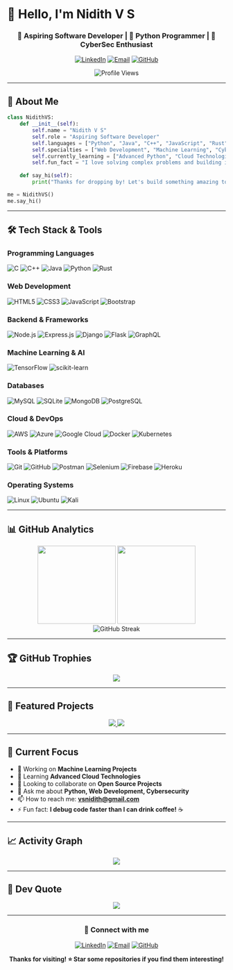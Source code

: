 # 👋 Hello, I'm Nidith V S

<div align="center">
  
  ### 🚀 Aspiring Software Developer | 🐍 Python Programmer | 🔐 CyberSec Enthusiast
  
  [![LinkedIn](https://img.shields.io/badge/LinkedIn-0077B5?style=for-the-badge&logo=linkedin&logoColor=white)](https://www.linkedin.com/in/nidith/)
  [![Email](https://img.shields.io/badge/Email-D14836?style=for-the-badge&logo=gmail&logoColor=white)](mailto:vsnidith@gmail.com)
  [![GitHub](https://img.shields.io/badge/GitHub-100000?style=for-the-badge&logo=github&logoColor=white)](https://github.com/0xfarben)
  
  ![Profile Views](https://komarev.com/ghpvc/?username=0xfarben&color=blueviolet&style=flat-square)
  
</div>

---

## 🎯 About Me

```python
class NidithVS:
    def __init__(self):
        self.name = "Nidith V S"
        self.role = "Aspiring Software Developer"
        self.languages = ["Python", "Java", "C++", "JavaScript", "Rust"]
        self.specialties = ["Web Development", "Machine Learning", "Cybersecurity"]
        self.currently_learning = ["Advanced Python", "Cloud Technologies", "DevOps"]
        self.fun_fact = "I love solving complex problems and building innovative solutions!"
    
    def say_hi(self):
        print("Thanks for dropping by! Let's build something amazing together!")

me = NidithVS()
me.say_hi()
```

---

## 🛠️ Tech Stack & Tools

### Programming Languages
![C](https://img.shields.io/badge/C-00599C?style=for-the-badge&logo=c&logoColor=white)
![C++](https://img.shields.io/badge/C%2B%2B-00599C?style=for-the-badge&logo=c%2B%2B&logoColor=white)
![Java](https://img.shields.io/badge/Java-ED8B00?style=for-the-badge&logo=java&logoColor=white)
![Python](https://img.shields.io/badge/Python-3776AB?style=for-the-badge&logo=python&logoColor=white)
![Rust](https://img.shields.io/badge/Rust-000000?style=for-the-badge&logo=rust&logoColor=white)

### Web Development
![HTML5](https://img.shields.io/badge/HTML5-E34F26?style=for-the-badge&logo=html5&logoColor=white)
![CSS3](https://img.shields.io/badge/CSS3-1572B6?style=for-the-badge&logo=css3&logoColor=white)
![JavaScript](https://img.shields.io/badge/JavaScript-F7DF1E?style=for-the-badge&logo=javascript&logoColor=black)
![Bootstrap](https://img.shields.io/badge/Bootstrap-563D7C?style=for-the-badge&logo=bootstrap&logoColor=white)

### Backend & Frameworks
![Node.js](https://img.shields.io/badge/Node.js-43853D?style=for-the-badge&logo=node.js&logoColor=white)
![Express.js](https://img.shields.io/badge/Express.js-404D59?style=for-the-badge)
![Django](https://img.shields.io/badge/Django-092E20?style=for-the-badge&logo=django&logoColor=white)
![Flask](https://img.shields.io/badge/Flask-000000?style=for-the-badge&logo=flask&logoColor=white)
![GraphQL](https://img.shields.io/badge/GraphQL-E10098?style=for-the-badge&logo=graphql&logoColor=white)

### Machine Learning & AI
![TensorFlow](https://img.shields.io/badge/TensorFlow-FF6F00?style=for-the-badge&logo=tensorflow&logoColor=white)
![scikit-learn](https://img.shields.io/badge/scikit--learn-F7931E?style=for-the-badge&logo=scikit-learn&logoColor=white)

### Databases
![MySQL](https://img.shields.io/badge/MySQL-00000F?style=for-the-badge&logo=mysql&logoColor=white)
![SQLite](https://img.shields.io/badge/SQLite-07405E?style=for-the-badge&logo=sqlite&logoColor=white)
![MongoDB](https://img.shields.io/badge/MongoDB-4EA94B?style=for-the-badge&logo=mongodb&logoColor=white)
![PostgreSQL](https://img.shields.io/badge/PostgreSQL-316192?style=for-the-badge&logo=postgresql&logoColor=white)

### Cloud & DevOps
![AWS](https://img.shields.io/badge/AWS-FF9900?style=for-the-badge&logo=amazon-aws&logoColor=white)
![Azure](https://img.shields.io/badge/Azure-0078D4?style=for-the-badge&logo=microsoft-azure&logoColor=white)
![Google Cloud](https://img.shields.io/badge/Google%20Cloud-4285F4?style=for-the-badge&logo=google-cloud&logoColor=white)
![Docker](https://img.shields.io/badge/Docker-2496ED?style=for-the-badge&logo=docker&logoColor=white)
![Kubernetes](https://img.shields.io/badge/Kubernetes-326CE5?style=for-the-badge&logo=kubernetes&logoColor=white)

### Tools & Platforms
![Git](https://img.shields.io/badge/Git-F05032?style=for-the-badge&logo=git&logoColor=white)
![GitHub](https://img.shields.io/badge/GitHub-100000?style=for-the-badge&logo=github&logoColor=white)
![Postman](https://img.shields.io/badge/Postman-FF6C37?style=for-the-badge&logo=postman&logoColor=white)
![Selenium](https://img.shields.io/badge/Selenium-43B02A?style=for-the-badge&logo=selenium&logoColor=white)
![Firebase](https://img.shields.io/badge/Firebase-FFCA28?style=for-the-badge&logo=firebase&logoColor=black)
![Heroku](https://img.shields.io/badge/Heroku-430098?style=for-the-badge&logo=heroku&logoColor=white)

### Operating Systems
![Linux](https://img.shields.io/badge/Linux-FCC624?style=for-the-badge&logo=linux&logoColor=black)
![Ubuntu](https://img.shields.io/badge/Ubuntu-E95420?style=for-the-badge&logo=ubuntu&logoColor=white)
![Kali](https://img.shields.io/badge/Kali-268BEE?style=for-the-badge&logo=kalilinux&logoColor=white)

---

## 📊 GitHub Analytics

<div align="center">
  <img height="180em" src="https://github-readme-stats.vercel.app/api?username=0xfarben&show_icons=true&theme=tokyonight&include_all_commits=true&count_private=true"/>
  <img height="180em" src="https://github-readme-stats.vercel.app/api/top-langs/?username=0xfarben&layout=compact&langs_count=8&theme=tokyonight"/>
</div>

<div align="center">
  <img src="https://github-readme-streak-stats.herokuapp.com/?user=0xfarben&theme=tokyonight" alt="GitHub Streak"/>
</div>

---

## 🏆 GitHub Trophies

<div align="center">
  <img src="https://github-profile-trophy.vercel.app/?username=0xfarben&theme=tokyonight&no-frame=false&no-bg=false&margin-w=4"/>
</div>

---

## 🌟 Featured Projects

<div align="center">
  <a href="https://github.com/0xfarben/project1">
    <img src="https://github-readme-stats.vercel.app/api/pin/?username=0xfarben&repo=FinForesight&theme=tokyonight"/>
  </a>
  <a href="https://github.com/0xfarben/project2">
    <img src="https://github-readme-stats.vercel.app/api/pin/?username=0xfarben&repo=event-iq&theme=tokyonight"/>
  </a>
</div>

---

## 🎯 Current Focus

- 🔭 Working on **Machine Learning Projects**
- 🌱 Learning **Advanced Cloud Technologies**
- 👯 Looking to collaborate on **Open Source Projects**
- 💬 Ask me about **Python, Web Development, Cybersecurity**
- 📫 How to reach me: **vsnidith@gmail.com**
- ⚡ Fun fact: **I debug code faster than I can drink coffee!** ☕

---

## 📈 Activity Graph

<div align="center">
  <img src="https://github-readme-activity-graph.vercel.app/graph?username=0xfarben&theme=tokyo-night&hide_border=true"/>
</div>

---

## 💭 Dev Quote

<div align="center">
  <img src="https://quotes-github-readme.vercel.app/api?type=horizontal&theme=tokyonight"/>
</div>

---

<div align="center">
  
  ### 🤝 Connect with me
  
  [![LinkedIn](https://img.shields.io/badge/LinkedIn-0077B5?style=for-the-badge&logo=linkedin&logoColor=white)](https://www.linkedin.com/in/nidith/)
  [![Email](https://img.shields.io/badge/Email-D14836?style=for-the-badge&logo=gmail&logoColor=white)](mailto:vsnidith@gmail.com)
  [![GitHub](https://img.shields.io/badge/GitHub-100000?style=for-the-badge&logo=github&logoColor=white)](https://github.com/0xfarben)
  
  **Thanks for visiting! ⭐ Star some repositories if you find them interesting!**
  
</div>
